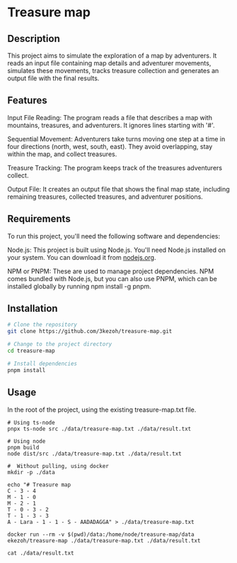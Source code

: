 # Treasure map

## Description

This project aims to simulate the exploration of a map by adventurers. It reads an input file containing map details and adventurer movements, simulates these movements, tracks treasure collection and generates an output file with the final results.

## Features

Input File Reading: The program reads a file that describes a map with mountains, treasures, and adventurers. It ignores lines starting with '#'.

Sequential Movement: Adventurers take turns moving one step at a time in four directions (north, west, south, east). They avoid overlapping, stay within the map, and collect treasures.

Treasure Tracking: The program keeps track of the treasures adventurers collect.

Output File: It creates an output file that shows the final map state, including remaining treasures, collected treasures, and adventurer positions.

## Requirements

To run this project, you'll need the following software and dependencies:

Node.js: This project is built using Node.js. You'll need Node.js installed on your system. You can download it from [nodejs.org](https://nodejs.org/en/download).

NPM or PNPM: These are used to manage project dependencies. NPM comes bundled with Node.js, but you can also use PNPM, which can be installed globally by running npm install -g pnpm.

## Installation

```sh
# Clone the repository
git clone https://github.com/3kezoh/treasure-map.git

# Change to the project directory
cd treasure-map

# Install dependencies
pnpm install
```

## Usage

In the root of the project, using the existing treasure-map.txt file.

```
# Using ts-node
pnpx ts-node src ./data/treasure-map.txt ./data/result.txt

# Using node
pnpm build
node dist/src ./data/treasure-map.txt ./data/result.txt

#  Without pulling, using docker
mkdir -p ./data

echo "# Treasure map
C - 3 - 4
M - 1 - 0
M - 2 - 1
T - 0 - 3 - 2
T - 1 - 3 - 3
A - Lara - 1 - 1 - S - AADADAGGA" > ./data/treasure-map.txt

docker run --rm -v $(pwd)/data:/home/node/treasure-map/data ekezoh/treasure-map ./data/treasure-map.txt ./data/result.txt

cat ./data/result.txt

```
